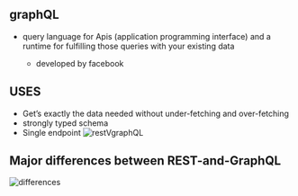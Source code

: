 ## graphQL

- query language for Apis (application programming interface) and a runtime for fulfilling those queries with your existing data

  - developed by facebook

## USES

- Get’s exactly the data needed without under-fetching and over-fetching
- strongly typed schema
- Single endpoint
  ![restVgraphQL](https://kinsta.com/wp-content/uploads/2022/09/REST-and-GraphQL.png)

## Major differences between REST-and-GraphQL

![differences](https://www.mobilelive.ca/wp-content/uploads/2022/08/GraphQL_Image1.jpg)
